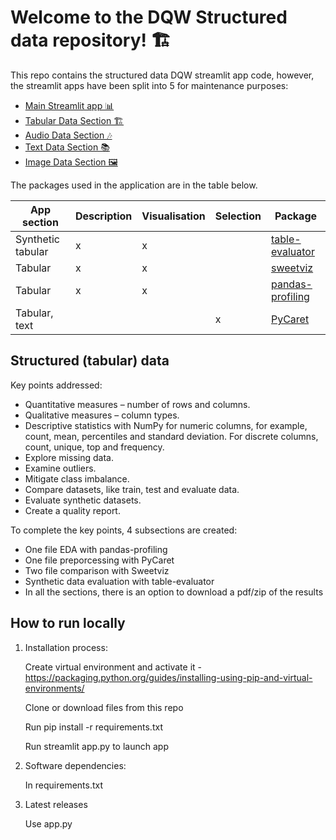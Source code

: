 # Welcome to the DQW Structured data repository! 🏗️

This repo contains the structured data DQW streamlit app code, however, the streamlit apps have been split into 5 for maintenance purposes:

- [Main Streamlit app 📊](https://share.streamlit.io/soft-nougat/dqw-ivves/app.py)
- [Tabular Data Section 🏗️](https://share.streamlit.io/soft-nougat/dqw-ivves_structured/main/app.py)
- [Audio Data Section 🎶](https://share.streamlit.io/soft-nougat/dqw-ivves_audio/main/app.py)
- [Text Data Section 📚](https://share.streamlit.io/soft-nougat/dqw-ivves_text/main/app.py)
- [Image Data Section 🖼️](https://share.streamlit.io/soft-nougat/dqw-ivves_images/main/app.py)


The packages used in the application are in the table below.

| App section                |     Description    |     Visualisation    |     Selection    |     Package             |
|----------------------------|--------------------|----------------------|------------------|-------------------------|
|     Synthetic tabular      |          x         |           x          |                  |     [table-evaluator](https://github.com/Baukebrenninkmeijer/table-evaluator)     |
|     Tabular                |          x         |           x          |                  |     [sweetviz](https://github.com/fbdesignpro/sweetviz)            |
|     Tabular                |          x         |           x          |                  |     [pandas-profiling](https://github.com/pandas-profiling/pandas-profiling)    |
|     Tabular, text          |                    |                      |         x        |     [PyCaret](https://github.com/pycaret/pycaret)             |

## Structured (tabular) data 

Key points addressed:
- Quantitative measures – number of rows and columns. 
- Qualitative measures – column types. 
- Descriptive statistics with NumPy for numeric columns, for example, count, mean, percentiles and standard deviation. For discrete columns, count, unique, top and frequency. 
- Explore missing data. 
- Examine outliers.  
- Mitigate class imbalance.
- Compare datasets, like train, test and evaluate data.
- Evaluate synthetic datasets.
- Create a quality report.

To complete the key points, 4 subsections are created:
- One file EDA with pandas-profiling
- One file preporcessing with PyCaret
- Two file comparison with Sweetviz 
- Synthetic data evaluation with table-evaluator
- In all the sections, there is an option to download a pdf/zip of the results

## How to run locally

1.	Installation process:

    Create virtual environment and activate it - https://packaging.python.org/guides/installing-using-pip-and-virtual-environments/
    
    Clone or download files from this repo
    
    Run pip install -r requirements.txt
    
    Run streamlit app.py to launch app

2.	Software dependencies:

    In requirements.txt

3.	Latest releases

    Use app.py